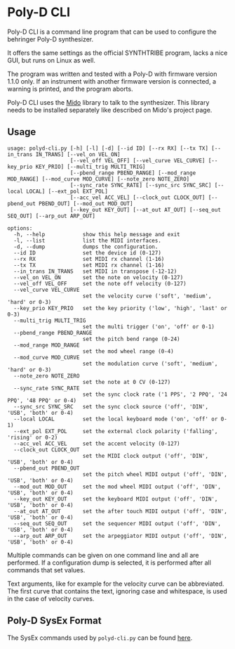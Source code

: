 # Poly-D CLI

Poly-D CLI is a command line program that can be used to configure the behringer Poly-D synthesizer.

It offers the same settings as the official SYNTHTRIBE program, lacks a nice GUI, but runs on Linux as well.

The program was written and tested with a Poly-D with firmware version 1.1.0 only. If an instrument with another firmware version is connected, a warning is printed, and the program aborts.

Poly-D CLI uses the [Mido](https://github.com/mido/mido) library to talk to the synthesizer. This library needs to be installed separately like described on Mido's project page.

## Usage

    usage: polyd-cli.py [-h] [-l] [-d] [--id ID] [--rx RX] [--tx TX] [--in_trans IN_TRANS] [--vel_on VEL_ON]
                        [--vel_off VEL_OFF] [--vel_curve VEL_CURVE] [--key_prio KEY_PRIO] [--multi_trig MULTI_TRIG]
                        [--pbend_range PBEND_RANGE] [--mod_range MOD_RANGE] [--mod_curve MOD_CURVE] [--note_zero NOTE_ZERO]
                        [--sync_rate SYNC_RATE] [--sync_src SYNC_SRC] [--local LOCAL] [--ext_pol EXT_POL]
                        [--acc_vel ACC_VEL] [--clock_out CLOCK_OUT] [--pbend_out PBEND_OUT] [--mod_out MOD_OUT]
                        [--key_out KEY_OUT] [--at_out AT_OUT] [--seq_out SEQ_OUT] [--arp_out ARP_OUT]

    options:
      -h, --help            show this help message and exit
      -l, --list            list the MIDI interfaces.
      -d, --dump            dumps the configuration.
      --id ID               set the device id (0-127)
      --rx RX               set MIDI rx channel (1-16)
      --tx TX               set MIDI rx channel (1-16)
      --in_trans IN_TRANS   set MIDI in transpose (-12-12)
      --vel_on VEL_ON       set the note on velocity (0-127)
      --vel_off VEL_OFF     set the note off velocity (0-127)
      --vel_curve VEL_CURVE
                            set the velocity curve ('soft', 'medium', 'hard' or 0-3)
      --key_prio KEY_PRIO   set the key priority ('low', 'high', 'last' or 0-3)
      --multi_trig MULTI_TRIG
                            set the multi trigger ('on', 'off' or 0-1)
      --pbend_range PBEND_RANGE
                            set the pitch bend range (0-24)
      --mod_range MOD_RANGE
                            set the mod wheel range (0-4)
      --mod_curve MOD_CURVE
                            set the modulation curve ('soft', 'medium', 'hard' or 0-3)
      --note_zero NOTE_ZERO
                            set the note at 0 CV (0-127)
      --sync_rate SYNC_RATE
                            set the sync clock rate ('1 PPS', '2 PPQ', '24 PPQ', '48 PPQ' or 0-4)
      --sync_src SYNC_SRC   set the sync clock source ('off', 'DIN', 'USB', 'both' or 0-4)
      --local LOCAL         set the local keyboard mode ('on', 'off' or 0-1)
      --ext_pol EXT_POL     set the external clock polarity ('falling', 'rising' or 0-2)
      --acc_vel ACC_VEL     set the accent velocity (0-127)
      --clock_out CLOCK_OUT
                            set the MIDI clock output ('off', 'DIN', 'USB', 'both' or 0-4)
      --pbend_out PBEND_OUT
                            set the pitch wheel MIDI output ('off', 'DIN', 'USB', 'both' or 0-4)
      --mod_out MOD_OUT     set the mod wheel MIDI output ('off', 'DIN', 'USB', 'both' or 0-4)
      --key_out KEY_OUT     set the keyboard MIDI output ('off', 'DIN', 'USB', 'both' or 0-4)
      --at_out AT_OUT       set the after touch MIDI output ('off', 'DIN', 'USB', 'both' or 0-4)
      --seq_out SEQ_OUT     set the sequencer MIDI output ('off', 'DIN', 'USB', 'both' or 0-4)
      --arp_out ARP_OUT     set the arpeggiator MIDI output ('off', 'DIN', 'USB', 'both' or 0-4)

Multiple commands can be given on one command line and all are performed. If a configuration dump is selected, it is performed after all commands that set values.

Text arguments, like for example for the velocity curve can be abbreviated. The first curve that contains the text, ignoring case and whitespace, is used in the case of velocity curves. 

## Poly-D SysEx Format

The SysEx commands used by `polyd-cli.py` can be found [here](polyd-sysex.md).

